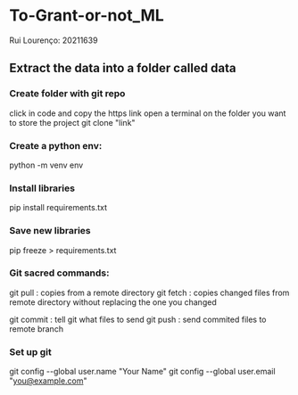 # To-Grant-or-not_ML

Rui Lourenço: 20211639

## Extract the data into a folder called data

### Create folder with git repo

click in code and copy the https link
open a terminal on the folder you want to store the project
git clone "link"

### Create a python env:
python -m venv env

### Install libraries
pip install requirements.txt

### Save new libraries
pip freeze > requirements.txt


### Git sacred commands:

git pull : copies from a remote directory
git fetch : copies changed files from remote directory without replacing the one you changed

git commit : tell git what files to send
git push : send commited files to remote branch

### Set up  git 

git config --global user.name "Your Name"
git config --global user.email "you@example.com"

